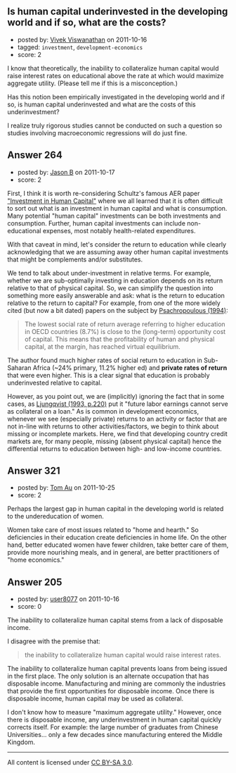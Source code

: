 ## Is human capital underinvested in the developing world and if so, what are the costs?

- posted by: [Vivek Viswanathan](https://stackexchange.com/users/-1/15-vivek-viswanathan) on 2011-10-16
- tagged: `investment`, `development-economics`
- score: 2

I know that theoretically, the inability to collateralize human capital would raise interest rates on educational above the rate at which would maximize aggregate utility.  (Please tell me if this is a misconception.)

Has this notion been empirically investigated in the developing world and if so, is human capital underinvested and what are the costs of this underinvestment?

I realize truly rigorous studies cannot be conducted on such a question so studies involving macroeconomic regressions will do just fine.


## Answer 264

- posted by: [Jason B](https://stackexchange.com/users/-1/26-jason-b) on 2011-10-17
- score: 2

First, I think it is worth re-considering Schultz's famous AER paper ["Investment in Human Capital"](http://www.jstor.org/stable/1818907) where we all learned that it is often difficult to sort out what is an investment in human capital and what is consumption.  Many potential "human capital" investments can be both investments and consumption.  Further, human capital investments can include non-educational expenses, most notably health-related expenditures.

With that caveat in mind, let's consider the return to education while clearly acknowledging that we are assuming away other human capital investments that might be complements and/or substitutes.  

We tend to talk about under-investment in relative terms.  For example, whether we are sub-optimally investing in education depends on its return relative to that of physical capital.  So, we can simplify the question into something more easily answerable and ask: what is the return to education relative to the return to capital?  For example, from one of the more widely cited (but now a bit dated) papers on the subject by [Psachropoulous (1994)](http://sites.google.com/site/mavalfortwebpage/home/teaching/development-economics-psme-1/Psacharopoulos_1994.pdf):
> The lowest  social  rate  of  return  average  referring  to  higher
> education  in  OECD  countries  (8.7%)  is  close  to  the (long-term)
> opportunity  cost  of  capital.  This  means  that  the  profitability
> of  human  and  physical  capital,  at the  margin,  has  reached 
> virtual  equilibrium.

The author found much higher rates of social return to education in Sub-Saharan Africa (~24% primary, 11.2% higher ed) and **private rates of return** that were even higher.   This is a clear signal that education is probably underinvested relative to capital.

However, as you point out, we are (implicitly) ignoring the fact that in some cases, as [Ljungqvist (1993, p.220)](http://www.sciencedirect.com/science/article/pii/030438789390084Z) put it "future  labor  earnings  cannot  serve as  collateral  on  a  loan."  As is common in development economics, whenever we see (especially private) returns to an activity or factor that are not in-line with returns to other activities/factors, we begin to think about missing or incomplete markets.  Here, we find that developing country credit markets are, for many people, missing (absent physical capital) hence the differential returns to education between high- and low-income countries.


## Answer 321

- posted by: [Tom Au](https://stackexchange.com/users/-1/178-tom-au) on 2011-10-25
- score: 2

Perhaps the largest gap in human capital in the developing world is related to the undereducation of women.

Women take care of most issues related to "home and hearth." So deficiencies in their education create deficiencies in home life. On the other hand, better educated women have fewer children, take better care of them, provide more nourishing meals, and in general, are better practitioners of "home economics."


## Answer 205

- posted by: [user8077](https://stackexchange.com/users/-1/71-user8077) on 2011-10-16
- score: 0

The inability to collateralize human capital stems from a lack of disposable income. 

I disagree with the premise that:

> the inability to collateralize human capital would raise interest rates.

The inability to collateralize human capital prevents loans from being issued in the first place. The only solution is an alternate occupation that has disposable income. Manufacturing and mining are commonly the industries that provide the first opportunities for disposable income.  Once there is disposable income, human capital may be used as collateral. 

I don't know how to measure "maximum aggregate utility." However, once there is disposable income, any underinvestment in human capital quickly corrects itself. For example: the large number of graduates from Chinese Universities... only a few decades since manufacturing entered the Middle Kingdom.  



---

All content is licensed under [CC BY-SA 3.0](https://creativecommons.org/licenses/by-sa/3.0/).
